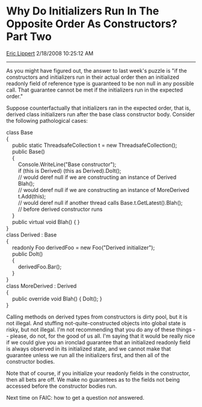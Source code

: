 # Why Do Initializers Run In The Opposite Order As Constructors? Part Two

[Eric Lippert](https://social.msdn.microsoft.com/profile/Eric%20Lippert) 2/18/2008 10:25:12 AM

-----

As you might have figured out, the answer to last week's puzzle is "if the constructors and initializers run in their actual order then an initialized readonly field of reference type is guaranteed to be non null in any possible call. That guarantee cannot be met if the initializers run in the expected order."

Suppose counterfactually that initializers ran in the expected order, that is, derived class initializers run after the base class constructor body. Consider the following pathological cases:

 

class Base  
{  
    public static ThreadsafeCollection t = new ThreadsafeCollection();  
    public Base()  
    {  
        Console.WriteLine("Base constructor");  
        if (this is Derived) (this as Derived).DoIt();  
        // would deref null if we are constructing an instance of Derived  
        Blah();  
        // would deref null if we are constructing an instance of MoreDerived  
        t.Add(this);  
        // would deref null if another thread calls Base.t.GetLatest().Blah();  
        // before derived constructor runs  
    }  
    public virtual void Blah() { }  
}  
class Derived : Base  
{  
    readonly Foo derivedFoo = new Foo("Derived initializer");  
    public DoIt()  
    {  
        derivedFoo.Bar();  
    }  
}  
class MoreDerived : Derived  
{  
    public override void Blah() { DoIt(); }  
}  
  

Calling methods on derived types from constructors is dirty pool, but it is not illegal. And stuffing not-quite-constructed objects into global state is risky, but not illegal. I'm not recommending that you do any of these things -- please, do not, for the good of us all. I'm saying that it would be really nice if we could give you an ironclad guarantee that an initialized readonly field is always observed in its initialized state, and we cannot make that guarantee unless we run all the initializers first, and then all of the constructor bodies.

Note that of course, if you initialize your readonly fields in the constructor, then all bets are off. We make no guarantees as to the fields not being accessed before the constructor bodies run.

Next time on FAIC: how to get a question *not* answered.

